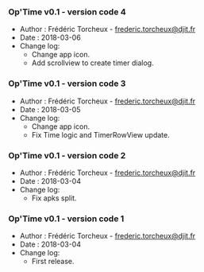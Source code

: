 ### Op'Time v0.1 - version code 4
* Author : Frédéric Torcheux - frederic.torcheux@djit.fr
* Date :  2018-03-06
* Change log:
    - Change app icon.
    - Add scrollview to create timer dialog.



### Op'Time v0.1 - version code 3
* Author : Frédéric Torcheux - frederic.torcheux@djit.fr
* Date :  2018-03-05
* Change log:
    - Change app icon.
    - Fix Time logic and TimerRowView update.



### Op'Time v0.1 - version code 2
* Author : Frédéric Torcheux - frederic.torcheux@djit.fr
* Date :  2018-03-04
* Change log:
    - Fix apks split.



### Op'Time v0.1 - version code 1
* Author : Frédéric Torcheux - frederic.torcheux@djit.fr
* Date :  2018-03-04
* Change log:
    - First release.